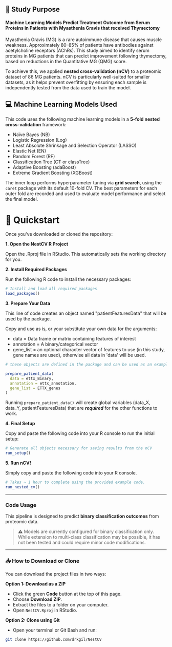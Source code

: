 ## 🧪 Study Purpose 

#### Machine Learning Models Predict Treatment Outcome from Serum Proteins in Patients with Myasthenia Gravis that received Thymectomy

Myasthenia Gravis (MG) is a rare autoimmune disease that causes muscle weakness. Approximately 80–85% of patients have antibodies against acetylcholine receptors (AChRs).
This study aimed to identify serum proteins in MG patients that can predict improvement following thymectomy, based on reductions in the Quantitative MG (QMG) score.

To achieve this, we applied **nested cross-validation (nCV)** to a proteomic dataset of 86 MG patients. nCV is particularly well-suited for smaller datasets, as it helps prevent overfitting by ensuring each sample is independently tested from the data used to train the model.

## 💻 Machine Learning Models Used 

This code uses the following machine learning models in a **5-fold nested cross-validation** framework:

- Naïve Bayes (NB)
- Logistic Regression (Log)
- Least Absolute Shrinkage and Selection Operator (LASSO)
- Elastic Net (EN)
- Random Forest (RF)
- Classification Tree (CT or classTree)
- Adaptive Boosting (adaBoost)
- Extreme Gradient Boosting (XGBoost)

The inner loop performs hyperparameter tuning via **grid search**, using the `caret` package with its default 10-fold CV. The best parameters for each outer fold are recorded and used to evaluate model performance and select the final model.

# 🚀 Quickstart
Once you've downloaded or cloned the repository:

**1. Open the NestCV R Project**

Open the .Rproj file in RStudio. This automatically sets the working directory for you.

**2. Install Required Packages**

Run the following R code to install the necessary packages:
```r 
# Install and load all required packages
load_packages()
```

**3. Prepare Your Data**

This line of code creates an object named "patientFeaturesData" that will be used by the package. 
 
Copy and use as is, or your substitute your own data for the arguments: 
 
 - data = Data frame or matrix containing features of interest
 - annotation = A binary/categorical vector
 - gene_list = an optional character vector of features to use (in this study, gene names are used), otherwise all data in 'data' will be used.

```r
# these objects are defined in the package and can be used as an example!

prepare_patient_data(
  data = ettx_Binary, 
  annotation = ettx_annotation, 
  gene_list = ETTX_genes
)

```
Running `prepare_patient_data()` will create global variables (data_X, data_Y, patientFeaturesData) that are _**required**_ for the other functions to work.


**4. Final Setup** 

Copy and paste the following code into your R console to run the initial setup:

```r
# Generate all objects necessary for saving results from the nCV 
run_setup()
```

**5. Run nCV!**

Simply copy and paste the following code into your R console. 

```r
# Takes ~ 1 hour to complete using the provided example code.
run_nested_cv()
```

*** 

### Code Usage

This pipeline is designed to predict **binary classification outcomes** from proteomic data.

>⚠ Models are currently configured for binary classification only. While extension to multi-class classification may be possible, it has not been tested and could require minor code modifications.


*** 

### 📥 How to Download or Clone

You can download the project files in two ways:

**Option 1: Download as a ZIP**
- Click the green **Code** button at the top of this page.
- Choose **Download ZIP**.
- Extract the files to a folder on your computer.
- Open `NestCV.Rproj` in RStudio.



**Option 2: Clone using Git**
- Open your terminal or Git Bash and run:
```bash
git clone https://github.com/drkgil/NestCV
```
